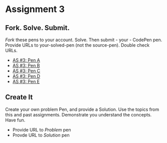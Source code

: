 # Assignment 3

## Fork. Solve. Submit. 
_Fork_ these pens to your account. Solve. Then submit - your - CodePen pen. Provide URLs to your-solved-pen (not the source-pen). Double check URLs. 

* [AS #3: Pen A](https://codepen.io/manikoth/pen/poobKgx?editors=1100)
* [AS #3: Pen B](https://codepen.io/manikoth/pen/GRRqGMM?editors=1100)
* [AS #3: Pen C](https://codepen.io/manikoth/pen/KKKMeZJ?editors=1100)
* [AS #3: Pen D](https://codepen.io/manikoth/pen/eYYzKjO?editors=1100)
* [AS #3: Pen E](https://codepen.io/manikoth/pen/abbZKXZ?editors=1100)

## Create It
Create your own problem Pen, and provide a Solution. Use the topics from this and past assignments. Demonstrate you understand the concepts. Have fun. 

* Provide URL to _Problem_ pen
* Provde URL to _Solution_ pen

